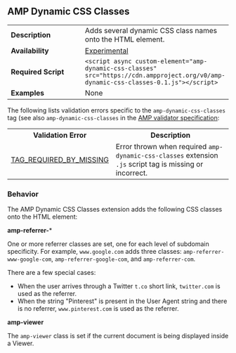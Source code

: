 <!---
Copyright 2015 The AMP HTML Authors. All Rights Reserved.

Licensed under the Apache License, Version 2.0 (the "License");
you may not use this file except in compliance with the License.
You may obtain a copy of the License at

      http://www.apache.org/licenses/LICENSE-2.0

Unless required by applicable law or agreed to in writing, software
distributed under the License is distributed on an "AS-IS" BASIS,
WITHOUT WARRANTIES OR CONDITIONS OF ANY KIND, either express or implied.
See the License for the specific language governing permissions and
limitations under the License.
-->

## <a name="amp-dynamic-css-classes"></a> AMP Dynamic CSS Classes

<table>
  <tr>
    <td width="40%"><strong>Description</strong></td>
    <td>Adds several dynamic CSS class names onto the HTML element.</td>
  </tr>
  <tr>
    <td width="40%"><strong>Availability</strong></td>
    <td><a href="/docs/reference/experimental.html">Experimental</a></td>
  </tr>
  <tr>
    <td width="40%"><strong>Required Script</strong></td>
    <td><code>&lt;script async custom-element="amp-dynamic-css-classes" src="https://cdn.ampproject.org/v0/amp-dynamic-css-classes-0.1.js">&lt;/script></code></td>
  </tr>
  <tr>
    <td width="40%"><strong>Examples</strong></td>
    <td>None</td>
  </tr>
</table>

The following lists validation errors specific to the `amp-dynamic-css-classes` tag
(see also `amp-dynamic-css-classes` in the [AMP validator specification](https://github.com/ampproject/amphtml/blob/master/validator/validator.protoascii):

<table>
  <tr>
    <th width="40%"><strong>Validation Error</strong></th>
    <th>Description</th>
  </tr>
  <tr>
    <td width="40%"><a href="/docs/reference/validation_errors.html#tag-required-by-another-tag-is-missing">TAG_REQUIRED_BY_MISSING</a></td>
    <td>Error thrown when required <code>amp-dynamic-css-classes</code> extension <code>.js</code> script tag is missing or incorrect.</td>
  </tr>
</table>

### Behavior

The AMP Dynamic CSS Classes extension adds the following CSS classes onto the HTML element:

**amp-referrer-***

One or more referrer classes are set, one for each level of subdomain specificity. For example, `www.google.com` adds three
classes: `amp-referrer-www-google-com`, `amp-referrer-google-com`, and `amp-referrer-com`.

There are a few special cases:

- When the user arrives through a Twitter `t.co` short link, `twitter.com` is used as the referrer.
- When the string "Pinterest" is present in the User Agent string and there is no referrer, `www.pinterest.com` is used as the referrer.

**amp-viewer**

The `amp-viewer` class is set if the current document is being displayed inside a Viewer.
